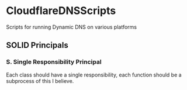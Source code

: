 # CloudflareDNSScripts
Scripts for running Dynamic DNS on various platforms
## SOLID Principals
### S. Single Responsibility Principal
Each class should have a single responsibility, each function should be a subprocess of this I believe.